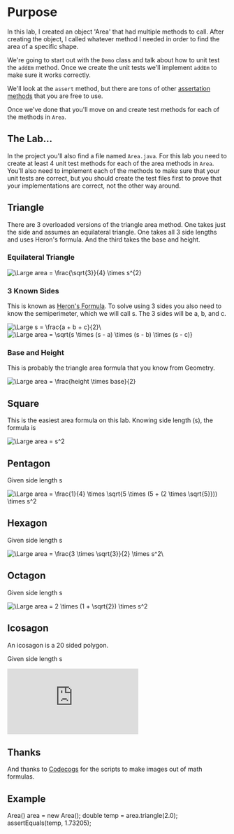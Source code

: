 # Purpose
In this lab, I created an object 'Area' that had multiple methods to call. After creating the object, I called whatever method I needed in order to find the area of a specific shape.

We're going to start out with the `Demo` class and talk about how to unit test the `addEm` method. Once we create the unit tests we'll implement `addEm` to make sure it works correctly.

We'll look at the `assert` method, but there are tons of other [assertation methods](https://junit.org/junit5/docs/5.0.1/api/org/junit/jupiter/api/Assertions.html) that you are free to use. 

Once we've done that you'll move on and create test methods for each of the methods in `Area`.



## The Lab...

In the project you'll also find a file named `Area.java`. For this lab you need to create at least 4 unit test methods for each of the area methods in `Area`. You'll also need to implement each of the methods to make sure that your unit tests are correct, but you should create the test files first to prove that your implementations are correct, not the other way around. 



## Triangle

There are 3 overloaded versions of the triangle area method. One takes just the side and assumes an equilateral triangle. One takes all 3 side lengths and uses Heron's formula. And the third takes the base and height.

### Equilateral Triangle

<img src="https://latex.codecogs.com/gif.latex?\Large&space;area&space;=&space;\frac{\sqrt{3}}{4}&space;\times&space;s^{2}" title="\Large area = \frac{\sqrt{3}}{4} \times s^{2}" />

### 3 Known Sides

This is known as [Heron's Formula](https://en.wikipedia.org/wiki/Heron%27s_formula). To solve using 3 sides you also need to know the semiperimeter, which we will call s. The 3 sides will be a, b, and c.

<img src="https://latex.codecogs.com/gif.latex?\Large&space;s&space;=&space;\frac{a&space;&plus;&space;b&space;&plus;&space;c}{2}\" title="\Large s = \frac{a + b + c}{2}\" />



<img src="https://latex.codecogs.com/gif.latex?\Large&space;area&space;=&space;\sqrt{s&space;\times&space;(s&space;-&space;a)&space;\times&space;(s&space;-&space;b)&space;\times&space;(s&space;-&space;c)}" title="\Large area = \sqrt{s \times (s - a) \times (s - b) \times (s - c)}" />





### Base and Height

This is probably the triangle area formula that you know from Geometry.

<img src="https://latex.codecogs.com/gif.latex?\Large&space;area&space;=&space;\frac{height&space;\times&space;base}{2}" title="\Large area = \frac{height \times base}{2}" />





## Square

This is the easiest area formula on this lab. Knowing side length \(s\), the formula is

<img src="https://latex.codecogs.com/gif.latex?\Large&space;area&space;=&space;s^2" title="\Large area = s^2" />



## Pentagon

Given side length s

<img src="https://latex.codecogs.com/gif.latex?\Large&space;area&space;=&space;\frac{1}{4}&space;\times&space;\sqrt{5&space;\times&space;(5&space;&plus;&space;(2&space;\times&space;\sqrt{5}}))&space;\times&space;s^2" title="\Large area = \frac{1}{4} \times \sqrt{5 \times (5 + (2 \times \sqrt{5}})) \times s^2" />

## Hexagon

Given side length s

<img src="https://latex.codecogs.com/gif.latex?\Large&space;area&space;=&space;\frac{3&space;\times&space;\sqrt{3}}{2}&space;\times&space;s^2\" title="\Large area = \frac{3 \times \sqrt{3}}{2} \times s^2\" />

## Octagon

Given side length s

<img src="https://latex.codecogs.com/gif.latex?\Large&space;area&space;=&space;2&space;\times&space;(1&space;&plus;&space;\sqrt{2})&space;\times&space;s^2" title="\Large area = 2 \times (1 + \sqrt{2}) \times s^2" />



## Icosagon

An icosagon is a 20 sided polygon.

Given side length s

![img](https://latex.codecogs.com/gif.latex?%5CLarge%20area%20%3D%205%20%5Ctimes%20s%5E2%20%5Ctimes%20%281%20&plus;%20%5Csqrt%7B5%7D%20&plus;%20%5Csqrt%7B5%20&plus;%202%20%5Ctimes%20%5Csqrt%7B5%7D%7D%29)


## Thanks
And thanks to [Codecogs](http://www.codecogs.com) for the scripts to make images out of math formulas. 

## Example
 Area() area = new Area();
        double temp = area.triangle(2.0);
        assertEquals(temp, 1.73205);
